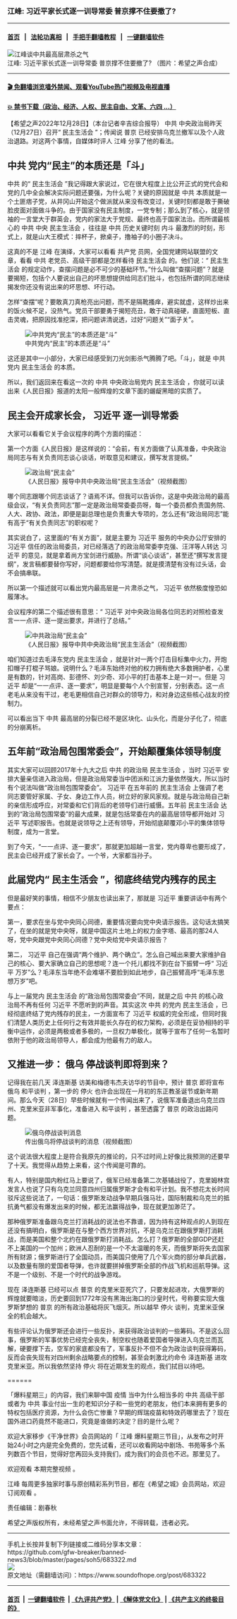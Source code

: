 ### 江峰: 习近平家长式逐一训导常委 普京撑不住要撤了?  
------------------------

#### [首页](https://github.com/gfw-breaker/banned-news3/blob/master/README.md) &nbsp;&nbsp;|&nbsp;&nbsp; [法轮功真相](https://github.com/begood0513/basic/blob/master/README.md)  &nbsp;&nbsp;|&nbsp;&nbsp; [手把手翻墙教程](https://github.com/gfw-breaker/guides/wiki)  &nbsp;&nbsp;|&nbsp;&nbsp; [一键翻墙软件](https://github.com/gfw-breaker/nogfw/blob/master/README.md)  



<div><img alt="江峰谈中共最高层肃杀之气" src="https://img.soundofhope.org/2022-12/photo_2022-12-28_19-13-07-1672283609079-1672291389957.jpeg"/>
<br/><figcaption class="caption">
 江峰: 习近平家长式逐一训导常委 普京撑不住要撤了?  （图片：希望之声合成）
</figcaption></div><hr/>

#### [ 🎬  免翻墙浏览墙外禁闻、观看YouTube热门视频及电视直播](https://github.com/gfw-breaker/HelloWorld)

#### [ 💥  禁书下载（政治、经济、人权、民主自由、文革、六四 ...）](https://github.com/gfw-breaker/books/blob/master/README.md)

<div><div class="Content__Wrapper sc-1bvya0-0 elmmKw article_body" itemprop="articleBody">
 <div id="post_place_1">
 </div>
 <p class="meta-top">
  <span class="meta">
   【希望之声2022年12月28日】（本台记者辛吉综合报导）
  </span>
  <ok href="/term/1059">
   中共
  </ok>
  中央政治局昨天（12月27日）召开“
  <ok href="/term/28890">
   民主生活会
  </ok>
  ”；传闻说
  <ok href="/term/6470">
   普京
  </ok>
  已经安排乌克兰撤军以及个人政治退路。对这两个事情，自媒体时评人
  <ok href="/term/3461">
   江峰
  </ok>
  分享了他的看法。
 </p>
 <h2>
  <ok href="/term/1059">
   中共
  </ok>
  党内“民主”的本质还是「斗」
 </h2>
 <p>
  <ok href="/term/1059">
   中共
  </ok>
  的“
  <ok href="/term/28890">
   民主生活会
  </ok>
  ”我记得跟大家说过，它在很大程度上比公开正式的党代会和党的几中全会解决实际问题还要强，为什么呢？关键的原因就是
  <ok href="/term/1059">
   中共
  </ok>
  本质就是一个土匪痞子党，从井冈山开始这个做派就从来没有改变过，关键时刻都是敢于撕破脸皮面对面做斗争的。由于国家没有民主制度，一党专制；那么到了核心，就是领袖的一言堂大于群英会，党内的家法大于党规、最终也高于国家法治。而所谓最核心的
  <ok href="/term/1059">
   中共
  </ok>
  中央
  <ok href="/term/28890">
   民主生活会
  </ok>
  ，往往是
  <ok href="/term/1059">
   中共
  </ok>
  历史关键时刻
  <ok href="/term/11790">
   内斗
  </ok>
  最激烈的时刻，形式上，就是山大王模式：摔杯子，掀桌子，撸袖子的小圈子决斗。
 </p>
 <p>
  这真的不是
  <ok href="/term/3461">
   江峰
  </ok>
  在演绎，大家可以看看
  <ok href="/term/970">
   共产党
  </ok>
  员网，全国党建网站联盟的文章，看看
  <ok href="/term/1059">
   中共
  </ok>
  老党员、高级干部都是怎样看待
  <ok href="/term/28890">
   民主生活会
  </ok>
  的。他们说：“
  <ok href="/term/28890">
   民主生活会
  </ok>
  的规定动作，查摆问题是必不可少的基础环节。”什么叫做“查摆问题”？就是要揭短，包括个人要说出自己的坏思想提供给同志们批斗，也包括所谓的同志继续揭发你还没有说出来的坏思想、坏行动。
 </p>
 <p>
  怎样“查摆”呢？要敢真刀真枪亮出问题，而不是隔靴搔痒，避实就虚，这样炒出来的饭火候不足，没热气。党员干部要勇于揭短亮丑，敢于动真碰硬，直面短板、直击灵魂，把原因找准挖深，把问题讲清说透，过好“问题关”“面子关”。
 </p>
 <figure class="OImage__StyledFigure-sc-1lfley0-0 jWYblU">
  <img alt="中共党内“民主”的本质还是“斗”" src="https://img.soundofhope.org/2022-12/1672290801886.jpg"/>
  <br/><figcaption>
   中共党内“民主”的本质还是“斗”
  </figcaption>
 </figure>
 <p>
  这还是其中一小部分，大家已经感受到刀光剑影杀气腾腾了吧。「斗」，就是
  <ok href="/term/1059">
   中共
  </ok>
  党内
  <ok href="/term/28890">
   民主生活会
  </ok>
  的本质。
 </p>
 <p>
  所以，我们返回来在看这一次的
  <ok href="/term/1059">
   中共
  </ok>
  中央政治局党内
  <ok href="/term/28890">
   民主生活会
  </ok>
  ，你就可以读出来《人民日报》报道的太阳一般辉煌的文章下面的龌龊黑暗的实质了。
 </p>
 <h2>
  民主会开成家长会，
  <ok href="/term/1063">
   习近平
  </ok>
  逐一训导常委
 </h2>
 <p>
  大家可以看看它关于会议程序的两个方面的描述：
 </p>
 <p>
  第一个方面《人民日报》是这样说的：“会前，有关方面做了认真准备，中央政治局同志与有关负责同志谈心谈话，听取意见和建议，撰写发言提纲。”
 </p>
 <figure class="OImage__StyledFigure-sc-1lfley0-0 jWYblU">
  <img alt="政治局“民主会”" src="https://img.soundofhope.org/2022-12/1672290984718.jpg"/>
  <br/><figcaption>
   《人民日报》报导中共中央政治局“民主生活会”（视频截图）
  </figcaption>
 </figure>
 <p>
  哪个同志跟哪个同志谈话了？语焉不详。但我可以告诉你，这是中央政治局的最高级会议，“有关负责同志”那一定是政治局常委委员呀，每一个委员都负责国务院、人大、政协、政法，即便是副总理也是负责重大专项的，怎么还有“政治局同志”能有高于“有关负责同志”的职权呢？
 </p>
 <p>
  其实说白了，这里面的“有关方面”，就是主要为
  <ok href="/term/1063">
   习近平
  </ok>
  服务的中央办公厅安排的
  <ok href="/term/1063">
   习近平
  </ok>
  信任的政治局委员，对已经落选了的政治局常委李克强、汪洋等人转达
  <ok href="/term/1063">
   习近平
  </ok>
  的意见，就是拿着尚方宝剑进行威胁。所谓“谈心谈话”，甚至还“撰写发言提纲”，发言稿都要替你写好，问题都要给你写清楚。就是摸清楚有没有过头话，会不会搞串联。
 </p>
 <p>
  所以第一个描述就可以看出党内最高层是一片肃杀之气，
  <ok href="/term/1063">
   习近平
  </ok>
  依然极度惶恐如履薄冰。
 </p>
 <p>
  会议程序的第二个描述很有意思：“
  <ok href="/term/1063">
   习近平
  </ok>
  对中央政治局各位同志的对照检查发言一一点评、逐一提出要求，并进行了总结。”
 </p>
 <figure class="OImage__StyledFigure-sc-1lfley0-0 jWYblU">
  <img alt="中共政治局“民主会”" src="https://img.soundofhope.org/2022-12/1672291102916.jpg"/>
  <br/><figcaption>
   《人民日报》报导中共中央政治局“民主生活会”（视频截图）
  </figcaption>
 </figure>
 <p>
  咱们知道过去毛泽东党内
  <ok href="/term/28890">
   民主生活会
  </ok>
  ，就是针对一两个打击目标集中火力，开炮扣帽子打棍子骂娘。说明什么？毛泽东始终对他的权力拥有绝大多数拥护者，心里是有数的，针对高岗、彭德怀、刘少奇、邓小平的打击基本上是一对一。但是
  <ok href="/term/1063">
   习近平
  </ok>
  却是“一一点评、逐一要求”，明显是要每个人个别宣誓，分别表态。这一点老毛从来没有干过，老毛更相信自己对群众的领导力，和对身边这些核心战友的控制力。
 </p>
 <p>
  可以看出当下
  <ok href="/term/1059">
   中共
  </ok>
  最高层的分裂已经不是区块化、山头化，而是分子化了，彻底的分崩离析。
 </p>
 <h2>
  五年前“政治局包围常委会”，开始颠覆集体领导制度
 </h2>
 <p>
  其实大家可以回顾2017年十九大之后
  <ok href="/term/1059">
   中共
  </ok>
  的政治局
  <ok href="/term/28890">
   民主生活会
  </ok>
  ，当时
  <ok href="/term/1063">
   习近平
  </ok>
  安排大量亲信进入政治局，但是政治局常委当中团派和江派力量依然强大，所以当时有个说法叫做“政治局包围常委会”。
  <ok href="/term/1063">
   习近平
  </ok>
  在五年前的
  <ok href="/term/28890">
   民主生活会
  </ok>
  上强调了老同志要管好家属、子女、身边工作人员，树立好的家风家规。就是与政治局自己新的亲信形成呼应，对常委和它们背后的老领导们进行威慑。五年前
  <ok href="/term/28890">
   民主生活会
  </ok>
  达到的“政治局包围常委”的最大成果，就是包括常委在内的最高层领导都开始对
  <ok href="/term/1063">
   习近平
  </ok>
  写述职报告。也就是说领导之上还有领导，开始彻底颠覆邓小平的集体领导制度，成为一言堂。
 </p>
 <p>
  到了今天，“一一点评、逐一要求”，那就更加超越一言堂，党内尊卑也要形成了，民主会已经开成了家长会了。一个爷，大家都当孙子。
 </p>
 <h2>
  此届党内“
  <ok href="/term/28890">
   民主生活会
  </ok>
  ”，彻底终结党内残存的民主
 </h2>
 <p>
  但是最好笑的事情，相信不少朋友也读出来了，那就是
  <ok href="/term/1063">
   习近平
  </ok>
  重要讲话中有两个要点：
 </p>
 <p>
  第一，要求在坐与党中央同心同德，重要情况要向党中央请示报告。这句话太搞笑了，在坐的就是党中央呀，就是中国这片土地上的权力金字塔、最高的那24人呀，党中央跟党中央同心同德？党中央给党中央请示报告？
 </p>
 <p>
  第二，
  <ok href="/term/1063">
   习近平
  </ok>
  自己在强调“两个维护、两个确立”。怎么自己喊出来要大家维护自己的核心、要大家确立自己的思想呢？连一个托儿都找不到在台下振臂一呼“
  <ok href="/term/1063">
   习近平
  </ok>
  万岁”么？毛泽东当年绝不会难堪不要脸到如此地步，自己振臂高呼“毛泽东思想万岁”吧。
 </p>
 <p>
  与上一届党内
  <ok href="/term/28890">
   民主生活会
  </ok>
  的“政治局包围常委会”不同，就是之后
  <ok href="/term/1059">
   中共
  </ok>
  的核心政治局不再有任何
  <ok href="/term/1063">
   习近平
  </ok>
  不愿听到的声音。其实这次
  <ok href="/term/1059">
   中共
  </ok>
  的党内
  <ok href="/term/28890">
   民主生活会
  </ok>
  ，已经彻底终结了党内残存的民主，一方面宣布了
  <ok href="/term/1063">
   习近平
  </ok>
  权威的完全形成，但同时我们清楚人类历史上任何行之有效并能长久存在的权力架构，必须是在妥协相持的平衡中运作，必须是两极或者多极的，一旦权力单极化，就等于宣布了任何一名暂时依附于他的政治局领导人，都会成为他最有力的敌人。
 </p>
 <h2>
  又推进一步：
  <ok href="/term/686239">
   俄乌
  </ok>
  停战谈判即将到来？
 </h2>
 <p>
  记得我在前几天
  <ok href="/term/136132">
   泽连斯基
  </ok>
  访美和梅德韦杰夫访华的节目中，预计
  <ok href="/term/6470">
   普京
  </ok>
  即将宣布
  <ok href="/term/686239">
   俄乌
  </ok>
  <ok href="/term/24487">
   和平谈判
  </ok>
  ，第一步的
  <ok href="/term/12150">
   停火
  </ok>
  也许会出现在一月初的东正教圣诞节或新年期间。那么今天（28日）早些时候就有一个传闻出来了，说俄军准备退出乌克兰四州、克里米亚非军事化，准备进入
  <ok href="/term/24487">
   和平谈判
  </ok>
  ，甚至透露了
  <ok href="/term/6470">
   普京
  </ok>
  的政治出路问题。
 </p>
 <figure class="OImage__StyledFigure-sc-1lfley0-0 jWYblU">
  <img alt="俄乌停战谈判消息" src="https://img.soundofhope.org/2022-12/1672291286422.jpg"/>
  <br/><figcaption>
   传出俄乌将停战谈判的消息（视频截图）
  </figcaption>
 </figure>
 <p>
  这个说法很大程度上是符合我原先的推论的，只不过时间上好像比我预测的还要早了十天。我觉得从趋势上来看，这个传闻是可靠的。
 </p>
 <p>
  有人，特别是国内粉红马上要说了，俄军已经准备第二次基辅战役了，克里姆林宫发言人也说了只有乌克兰同意四州归属俄罗斯才会有和平计划。我不想花太长时间驳斥这些说法了，一句话：俄罗斯发动战争早期兵强马壮，国际制裁和乌克兰的抵抗勇气都没有爆发出来的时候，都无法赢得战争，现在就更加渺茫了。
 </p>
 <p>
  那种俄罗斯准备跟乌克兰打消耗战的说法也不靠谱，因为持有这种观点的人到现在还没有搞明白，俄罗斯是在与整个西方世界对抗，不是乌克兰在跟俄罗斯打消耗战，而是美国和整个北约在跟俄罗斯打消耗战。怎么打？俄罗斯的全部GDP还赶不上美国的一个加州；欧洲人忍耐的是一个不太温暖的冬天，而俄罗斯将失去国家所有财源；俄罗斯进行了全国动员，而美国只使用了几个军火商的部分单兵武器，以及数量有限的爱国者导弹，也许就要拼掉俄罗斯全部的作战飞机和巡航导弹。这不是一个级别、不是一个时代的战争游戏。
 </p>
 <p>
  现在
  <ok href="/term/136132">
   泽连斯基
  </ok>
  已经可以点
  <ok href="/term/6470">
   普京
  </ok>
  的克里米亚死穴了，只要发起进攻，大俄罗斯的辉煌就要暗淡，历史要回到1772年没有黑海出海口的沙皇时代，号称要实现大俄罗斯梦想的
  <ok href="/term/6470">
   普京
  </ok>
  的所有政治基础将灰飞烟灭。所以越早
  <ok href="/term/12150">
   停火
  </ok>
  谈判，克里米亚保全的机会越大。
 </p>
 <p>
  有些评论认为俄罗斯还会进行一些反扑，来获得政治谈判的一些筹码。不是这么回事，俄罗斯的军事优势已经完全丧失，制空权也随着爱国者导弹进入乌克兰而瓦解，硬要撑下去，空军的家底都没有了，军事反扑不但不会为政治谈判获得筹码，反而会丧失现有对四州剩余战略要点的控制，甚至会刺激北约命令
  <ok href="/term/136132">
   泽连斯基
  </ok>
  进攻克里米亚。所以我依然坚持
  <ok href="/term/12150">
   停火
  </ok>
  将在近期发生的观点，我们拭目以待吧。
 </p>
 <p>
  ======
 </p>
 <p>
  「爆料星期三」的内容，我们来聊中国
  <ok href="/term/16057">
   疫情
  </ok>
  当中为什么相当多的
  <ok href="/term/1059">
   中共
  </ok>
  高级干部或者为
  <ok href="/term/1059">
   中共
  </ok>
  事业付出一生的老知识分子和一些党的老朋友，他们本来拥有更多的特权包括医疗资源，为什么会伤亡惨重？早期的辉瑞疫苗和特效药哪里去了？现在国外进口药竟然不能进口，究竟是谁做的决定？目的是什么呢？
 </p>
 <p>
  欢迎大家移步《干净世界》会员网站的「
  <ok href="/term/3461">
   江峰
  </ok>
  爆料星期三节目」，从发布之时开始24小时之内是完全免费的，您先试看，还可以收看网站中剧场、书苑等多个系列数百个节目，觉得好您再回头支持我们，成为我们的会员也不迟。那里见了。
 </p>
 <p>
  欢迎观看
  <ok href="https://www.ganjing.com/video/1fgtos3f7rt3BqLiw557bH3SR1hi1c">
   本期完整视频
  </ok>
  。
 </p>
 <p>
  <ok href="https://www.soundofhope.org/term/3461">
   江峰
  </ok>
  每周更多独家时事与原创精彩系列节目，都在《希望之城》会员网站，欢迎
  <ok href="https://landofhope.tv/jiangfeng">
   订阅观看
  </ok>
  。
 </p>
 <p class="meta-btm">
  责任编辑：剧春秋
 </p>
 <p class="meta-btm">
  希望之声版权所有，未经希望之声书面允许，不得转载，违者必究。
 </p>
</div>
</div>
<hr/>
手机上长按并复制下列链接或二维码分享本文章：<br/>
https://github.com/gfw-breaker/banned-news3/blob/master/pages/soh5/683322.md <br/>
<a href='https://github.com/gfw-breaker/banned-news3/blob/master/pages/soh5/683322.md'><img src='https://github.com/gfw-breaker/banned-news3/blob/master/pages/soh5/683322.md.png'/></a> <br/>
原文地址（需翻墙访问）：https://www.soundofhope.org/post/683322


------------------------
#### [首页](https://github.com/gfw-breaker/banned-news3/blob/master/README.md) &nbsp;|&nbsp; [一键翻墙软件](https://github.com/gfw-breaker/nogfw/blob/master/README.md) &nbsp;| [《九评共产党》](https://github.com/gfw-breaker/9ping.md/blob/master/README.md#九评之一评共产党是什么) | [《解体党文化》](https://github.com/gfw-breaker/jtdwh.md/blob/master/README.md) | [《共产主义的终极目的》](https://github.com/gfw-breaker/gczydzjmd.md/blob/master/README.md)


<img src='http://gfw-breaker.win/banned-news3/pages/soh5/683322.md' width='0px' height='0px'/>